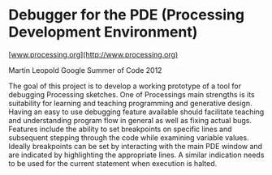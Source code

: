 Debugger for the PDE (Processing Development Environment)
=========================================================

[www.processing.org](http://www.processing.org)

Martin Leopold
Google Summer of Code 2012

The goal of this project is to develop a working prototype of a tool for debugging Processing sketches. One of Processings main strengths is its suitability for learning and teaching programming and generative design. Having an easy to use debugging feature available should facilitate teaching and understanding program flow in general as well as fixing actual bugs.
Features include the ability to set breakpoints on specific lines and subsequent stepping through the code while examining variable values. Ideally breakpoints can be set by interacting with the main PDE window and are indicated by highlighting the appropriate lines. A similar indication needs to be used for the current statement when execution is halted.